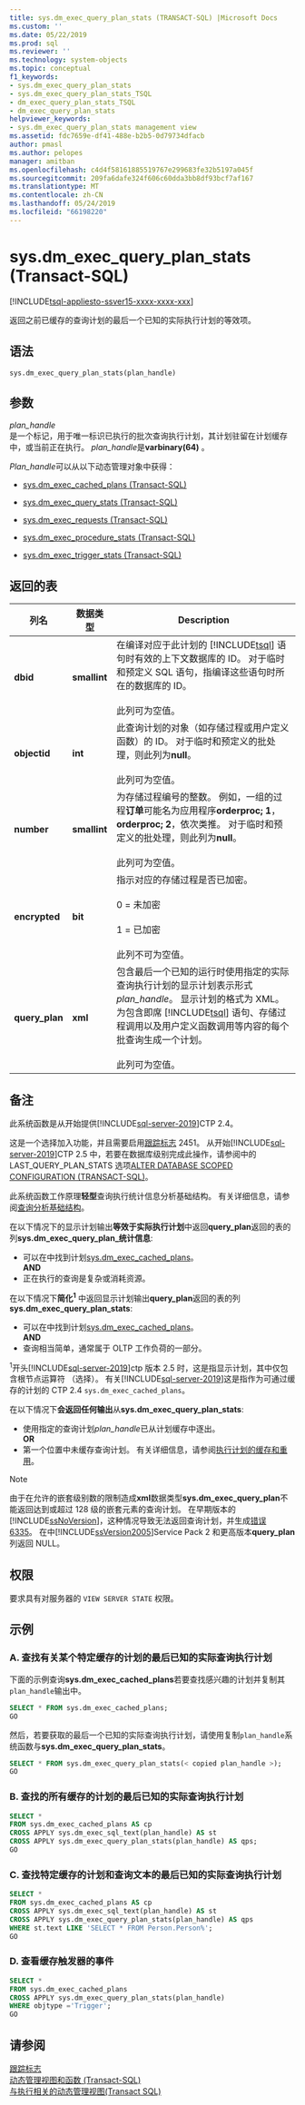 ```yaml
---
title: sys.dm_exec_query_plan_stats (TRANSACT-SQL) |Microsoft Docs
ms.custom: ''
ms.date: 05/22/2019
ms.prod: sql
ms.reviewer: ''
ms.technology: system-objects
ms.topic: conceptual
f1_keywords:
- sys.dm_exec_query_plan_stats
- sys.dm_exec_query_plan_stats_TSQL
- dm_exec_query_plan_stats_TSQL
- dm_exec_query_plan_stats
helpviewer_keywords:
- sys.dm_exec_query_plan_stats management view
ms.assetid: fdc7659e-df41-488e-b2b5-0d79734dfacb
author: pmasl
ms.author: pelopes
manager: amitban
ms.openlocfilehash: c4d4f58161885519767e299683fe32b5197a045f
ms.sourcegitcommit: 209fa6dafe324f606c60dda3bb8df93bcf7af167
ms.translationtype: MT
ms.contentlocale: zh-CN
ms.lasthandoff: 05/24/2019
ms.locfileid: "66198220"
---
```

# <a name="sysdmexecqueryplanstats-transact-sql"></a>sys.dm_exec_query_plan_stats (Transact-SQL)
[!INCLUDE[tsql-appliesto-ssver15-xxxx-xxxx-xxx](../../includes/tsql-appliesto-ssver15-asdb-xxxx-xxx.md)]

返回之前已缓存的查询计划的最后一个已知的实际执行计划的等效项。

## <a name="syntax"></a>语法

```
sys.dm_exec_query_plan_stats(plan_handle)  
``` 

## <a name="arguments"></a>参数 
*plan_handle*  
是一个标记，用于唯一标识已执行的批次查询执行计划，其计划驻留在计划缓存中，或当前正在执行。 *plan_handle*是**varbinary(64)** 。   

*Plan_handle*可以从以下动态管理对象中获得：  
  
-   [sys.dm_exec_cached_plans &#40;Transact-SQL&#41;](../../relational-databases/system-dynamic-management-views/sys-dm-exec-cached-plans-transact-sql.md)  
  
-   [sys.dm_exec_query_stats (Transact-SQL)](../../relational-databases/system-dynamic-management-views/sys-dm-exec-query-stats-transact-sql.md)  
  
-   [sys.dm_exec_requests &#40;Transact-SQL&#41;](../../relational-databases/system-dynamic-management-views/sys-dm-exec-requests-transact-sql.md)  

-   [sys.dm_exec_procedure_stats &#40;Transact-SQL&#41;](../../relational-databases/system-dynamic-management-views/sys-dm-exec-procedure-stats-transact-sql.md)  

-   [sys.dm_exec_trigger_stats &#40;Transact-SQL&#41;](../../relational-databases/system-dynamic-management-views/sys-dm-exec-trigger-stats-transact-sql.md)  

## <a name="table-returned"></a>返回的表

|列名|数据类型|Description|  
|-----------------|---------------|-----------------|
|**dbid**|**smallint**|在编译对应于此计划的 [!INCLUDE[tsql](../../includes/tsql-md.md)] 语句时有效的上下文数据库的 ID。 对于临时和预定义 SQL 语句，指编译这些语句时所在的数据库的 ID。<br /><br /> 此列可为空值。|  
|**objectid**|**int**|此查询计划的对象（如存储过程或用户定义函数）的 ID。 对于临时和预定义的批处理，则此列为**null**。<br /><br /> 此列可为空值。|  
|**number**|**smallint**|为存储过程编号的整数。 例如，一组的过程**订单**可能名为应用程序**orderproc; 1**， **orderproc; 2**，依次类推。 对于临时和预定义的批处理，则此列为**null**。<br /><br /> 此列可为空值。|  
|**encrypted**|**bit**|指示对应的存储过程是否已加密。<br /><br /> 0 = 未加密<br /><br /> 1 = 已加密<br /><br /> 此列不可为空值。|  
|**query_plan**|**xml**|包含最后一个已知的运行时使用指定的实际查询执行计划的显示计划表示形式*plan_handle*。 显示计划的格式为 XML。 为包含即席 [!INCLUDE[tsql](../../includes/tsql-md.md)] 语句、存储过程调用以及用户定义函数调用等内容的每个批查询生成一个计划。<br /><br /> 此列可为空值。| 

## <a name="remarks"></a>备注
此系统函数是从开始提供[!INCLUDE[sql-server-2019](../../includes/sssqlv15-md.md)]CTP 2.4。

这是一个选择加入功能，并且需要启用[跟踪标志](../../t-sql/database-console-commands/dbcc-traceon-trace-flags-transact-sql.md) 2451。 从开始[!INCLUDE[sql-server-2019](../../includes/sssqlv15-md.md)]CTP 2.5 中，若要在数据库级别完成此操作，请参阅中的 LAST_QUERY_PLAN_STATS 选项[ALTER DATABASE SCOPED CONFIGURATION &#40;TRANSACT-SQL&#41;](../../t-sql/statements/alter-database-scoped-configuration-transact-sql.md)。

此系统函数工作原理**轻型**查询执行统计信息分析基础结构。 有关详细信息，请参阅[查询分析基础结构](../../relational-databases/performance/query-profiling-infrastructure.md)。  

在以下情况下的显示计划输出**等效于实际执行计划**中返回**query_plan**返回的表的列**sys.dm_exec_query_plan_统计信息**:  

-   可以在中找到计划[sys.dm_exec_cached_plans](../../relational-databases/system-dynamic-management-views/sys-dm-exec-cached-plans-transact-sql.md)。     
    **AND**    
-   正在执行的查询是复杂或消耗资源。

在以下情况下**简化<sup>1</sup>** 中返回显示计划输出**query_plan**返回的表的列**sys.dm_exec_query_plan_stats**:  

-   可以在中找到计划[sys.dm_exec_cached_plans](../../relational-databases/system-dynamic-management-views/sys-dm-exec-cached-plans-transact-sql.md)。     
    **AND**    
-   查询相当简单，通常属于 OLTP 工作负荷的一部分。

<sup>1</sup>开头[!INCLUDE[sql-server-2019](../../includes/sssqlv15-md.md)]ctp 版本 2.5 时，这是指显示计划，其中仅包含根节点运算符 （选择）。 有关[!INCLUDE[sql-server-2019](../../includes/sssqlv15-md.md)]这是指作为可通过缓存的计划的 CTP 2.4 `sys.dm_exec_cached_plans`。

在以下情况下**会返回任何输出**从**sys.dm_exec_query_plan_stats**:

-   使用指定的查询计划*plan_handle*已从计划缓存中逐出。     
    **OR**    
-   第一个位置中未缓存查询计划。 有关详细信息，请参阅[执行计划的缓存和重用](../../relational-databases/query-processing-architecture-guide.md#execution-plan-caching-and-reuse)。
  
> [!NOTE] 
> 由于在允许的嵌套级别数的限制造成**xml**数据类型**sys.dm_exec_query_plan**不能返回达到或超过 128 级的嵌套元素的查询计划。 在早期版本的[!INCLUDE[ssNoVersion](../../includes/ssnoversion-md.md)]，这种情况导致无法返回查询计划，并生成[错误 6335](../../relational-databases/errors-events/database-engine-events-and-errors.md#errors-6000-to-6999)。 在中[!INCLUDE[ssVersion2005](../../includes/ssversion2005-md.md)]Service Pack 2 和更高版本**query_plan**列返回 NULL。  

## <a name="permissions"></a>权限  
 要求具有对服务器的 `VIEW SERVER STATE` 权限。  

## <a name="examples"></a>示例  
  
### <a name="a-looking-at-last-known-actual-query-execution-plan-for-a-specific-cached-plan"></a>A. 查找有关某个特定缓存的计划的最后已知的实际查询执行计划  
 下面的示例查询**sys.dm_exec_cached_plans**若要查找感兴趣的计划并复制其`plan_handle`输出中。  
  
```sql  
SELECT * FROM sys.dm_exec_cached_plans;  
GO  
```  
  
然后，若要获取的最后一个已知的实际查询执行计划，请使用复制`plan_handle`系统函数与**sys.dm_exec_query_plan_stats**。  
  
```sql  
SELECT * FROM sys.dm_exec_query_plan_stats(< copied plan_handle >);  
GO  
```   

### <a name="b-looking-at-last-known-actual-query-execution-plan-for-all-cached-plans"></a>B. 查找的所有缓存的计划的最后已知的实际查询执行计划
  
```sql  
SELECT *   
FROM sys.dm_exec_cached_plans AS cp
CROSS APPLY sys.dm_exec_sql_text(plan_handle) AS st
CROSS APPLY sys.dm_exec_query_plan_stats(plan_handle) AS qps;  
GO  
```   

### <a name="c-looking-at-last-known-actual-query-execution-plan-for-a-specific-cached-plan-and-query-text"></a>C. 查找特定缓存的计划和查询文本的最后已知的实际查询执行计划

```sql  
SELECT *   
FROM sys.dm_exec_cached_plans AS cp
CROSS APPLY sys.dm_exec_sql_text(plan_handle) AS st
CROSS APPLY sys.dm_exec_query_plan_stats(plan_handle) AS qps
WHERE st.text LIKE 'SELECT * FROM Person.Person%';  
GO  
```   

### <a name="d-look-at-cached-events-for-trigger"></a>D. 查看缓存触发器的事件

```sql
SELECT *
FROM sys.dm_exec_cached_plans
CROSS APPLY sys.dm_exec_query_plan_stats(plan_handle)
WHERE objtype ='Trigger';
GO
```

## <a name="see-also"></a>请参阅
  [跟踪标志](../../t-sql/database-console-commands/dbcc-traceon-trace-flags-transact-sql.md)  
 [动态管理视图和函数 (Transact-SQL)](~/relational-databases/system-dynamic-management-views/system-dynamic-management-views.md)   
 [与执行相关的动态管理视图&#40;Transact SQL&#41;](../../relational-databases/system-dynamic-management-views/execution-related-dynamic-management-views-and-functions-transact-sql.md)  

